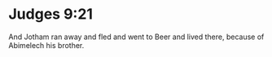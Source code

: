 # Judges 9:21

And Jotham ran away and fled and went to Beer and lived there, because of Abimelech his brother.
